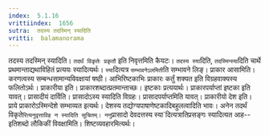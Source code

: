 ```yaml
---
index:  5.1.16
vrittiindex:  1656
sutra:  तदस्य तदस्मिन् स्यादिति
vritti:  balamanorama 
---
```


तदस्य तदस्मिन् स्यादिति। `तदर्थं विकृतेः प्रकृतौ` इति निवृत्तमिति कैयटः। `तदस्य स्या`दिति, `तदस्मिन्स्या`दिति चार्थे प्रथमान्ताद्यथाविहितं प्रत्ययः स्यादित्यर्थः। `स्या`दित्यत्र `सम्भावनेऽलमिती`ति सम्भावने लिङ्। प्राकार आसामिति। करणत्वस्य सम्बन्धसामान्यविवक्षायां षष्ठी। आभिरिष्टकाभिः प्राकारः कर्तुं शक्यत इति विग्रहवाक्यस्य फलितोऽर्थः। प्राकारीया इति। प्राकारशब्दात्प्रतमान्ताच्छः। इष्टकाः प्रत्ययार्थः। प्राकारपर्याप्तां इष्टका इति यावत्। प्रासादीयं दार्विति। प्रासादोऽस्य स्यादिति विग्रहः। प्रासादपर्याप्तमिति यावत्। प्राकारीयो देश इति। प्राये प्राकारोऽस्मिन्देशे सम्भाव्यत इत्यर्थः। देशस्य तद्योग्यपाषाणेष्टकादिबहुलत्वादिति भावः। अनेन तदर्थं विकृते` रित्यनुवृत्ताविह न स्यादिति सूचितम्। ननु `प्रासादो देवदत्तस्य स्या`दित्यत्रातिप्रसङ्गः स्यादित्यत आह--इतिशब्दो लौकिकीं विवक्षामिति। शिष्टव्यवहारमित्यर्थः।

